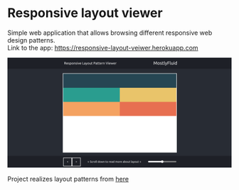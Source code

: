 # Responsive layout viewer
Simple web application that allows browsing different responsive web design patterns.\
Link to the app: https://responsive-layout-veiwer.herokuapp.com

![title](./images/screenshot.png)

Project realizes layout patterns from [here](https://developers.google.com/web/fundamentals/design-and-ux/responsive/patterns)